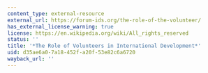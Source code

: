 ```yaml
---
content_type: external-resource
external_url: https://forum-ids.org/the-role-of-the-volunteer/
has_external_license_warning: true
license: https://en.wikipedia.org/wiki/All_rights_reserved
status: ''
title: '*The Role of Volunteers in International Development*'
uid: d35ae6a0-7a18-452f-a20f-53e82c6a6720
wayback_url: ''
---
```

